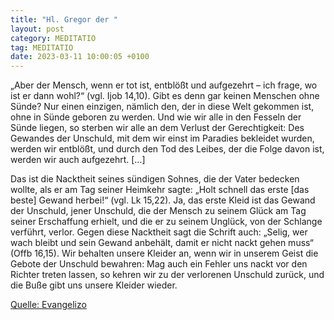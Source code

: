 ```yaml
---
title: "Hl. Gregor der "
layout: post
category: MEDITATIO
tag: MEDITATIO
date: 2023-03-11 10:00:05 +0100
---
```

„Aber der Mensch, wenn er tot ist, entblößt und aufgezehrt – ich frage, wo ist er dann wohl?“ (vgl. Ijob 14,10). Gibt es denn gar keinen Menschen ohne Sünde? Nur einen einzigen, nämlich den, der in diese Welt gekommen ist, ohne in Sünde geboren zu werden. Und wie wir alle in den Fesseln der Sünde liegen, so sterben wir alle an dem Verlust der Gerechtigkeit: Des Gewandes der Unschuld, mit dem wir einst im Paradies bekleidet wurden, werden wir entblößt, und durch den Tod des Leibes, der die Folge davon ist, werden wir auch aufgezehrt.<!--more--> […]

Das ist die Nacktheit seines sündigen Sohnes, die der Vater bedecken wollte, als er am Tag seiner Heimkehr sagte: „Holt schnell das erste [das beste] Gewand herbei!“ (vgl. Lk 15,22). Ja, das erste Kleid ist das Gewand der Unschuld, jener Unschuld, die der Mensch zu seinem Glück am Tag seiner Erschaffung erhielt, und die er zu seinem Unglück, von der Schlange verführt, verlor. Gegen diese Nacktheit sagt die Schrift auch: „Selig, wer wach bleibt und sein Gewand anbehält, damit er nicht nackt gehen muss“ (Offb 16,15). Wir behalten unsere Kleider an, wenn wir in unserem Geist die Gebote der Unschuld bewahren: Mag auch ein Fehler uns nackt vor den Richter treten lassen, so kehren wir zu der verlorenen Unschuld zurück, und die Buße gibt uns unsere Kleider wieder.


[Quelle: Evangelizo](https://evangeliumtagfuertag.org/DE/gospel)
